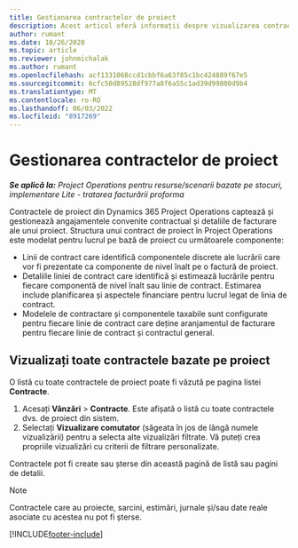 ```yaml
---
title: Gestionarea contractelor de proiect
description: Acest articol oferă informații despre vizualizarea contractelor bazate pe proiecte.
author: rumant
ms.date: 10/26/2020
ms.topic: article
ms.reviewer: johnmichalak
ms.author: rumant
ms.openlocfilehash: acf1331068ccd1cbbf6a63f85c1bc424889f67e5
ms.sourcegitcommit: 6cfc50d89528df977a8f6a55c1ad39d99800d9b4
ms.translationtype: MT
ms.contentlocale: ro-RO
ms.lasthandoff: 06/03/2022
ms.locfileid: "8917269"
---
```

# <a name="manage-project-contracts"></a>Gestionarea contractelor de proiect

_**Se aplică la:** Project Operations pentru resurse/scenarii bazate pe stocuri, implementare Lite - tratarea facturării proforma_

Contractele de proiect din Dynamics 365 Project Operations captează și gestionează angajamentele convenite contractual și detaliile de facturare ale unui proiect. Structura unui contract de proiect în Project Operations este modelat pentru lucrul pe bază de proiect cu următoarele componente:

- Linii de contract care identifică componentele discrete ale lucrării care vor fi prezentate ca componente de nivel înalt pe o factură de proiect.
- Detaliile liniei de contract care identifică și estimează lucrările pentru fiecare componentă de nivel înalt sau linie de contract. Estimarea include planificarea și aspectele financiare pentru lucrul legat de linia de contract.
- Modelele de contractare și componentele taxabile sunt configurate pentru fiecare linie de contract care deține aranjamentul de facturare pentru fiecare linie de contract și contractul general.

## <a name="view-all-project-based-contracts"></a>Vizualizați toate contractele bazate pe proiect

O listă cu toate contractele de proiect poate fi văzută pe pagina listei **Contracte**. 

1. Acesați **Vânzări** > **Contracte**. Este afișată o listă cu toate contractele dvs. de proiect din sistem. 
2. Selectați **Vizualizare comutator** (săgeata în jos de lângă numele vizualizării) pentru a selecta alte vizualizări filtrate. Vă puteți crea propriile vizualizări cu criterii de filtrare personalizate.

Contractele pot fi create sau șterse din această pagină de listă sau pagini de detalii.

> [!NOTE]
> Contractele care au proiecte, sarcini, estimări, jurnale și/sau date reale asociate cu acestea nu pot fi șterse. 


[!INCLUDE[footer-include](../../includes/footer-banner.md)]
